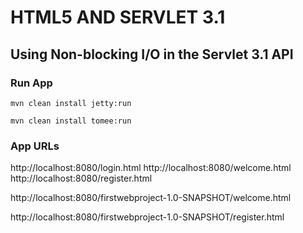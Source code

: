 # HTML5 AND SERVLET 3.1
## Using Non-blocking I/O in the Servlet 3.1 API
### Run App
`mvn clean install jetty:run`

`mvn clean install tomee:run`

### App URLs
http://localhost:8080/login.html
http://localhost:8080/welcome.html
http://localhost:8080/register.html

http://localhost:8080/firstwebproject-1.0-SNAPSHOT/welcome.html

http://localhost:8080/firstwebproject-1.0-SNAPSHOT/register.html